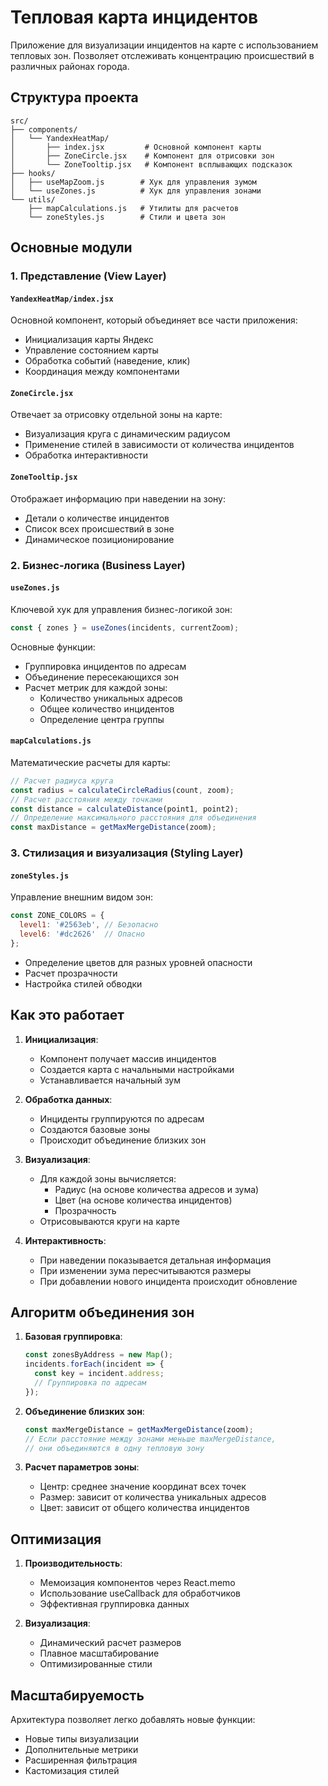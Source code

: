 # Тепловая карта инцидентов

Приложение для визуализации инцидентов на карте с использованием тепловых зон. Позволяет отслеживать концентрацию происшествий в различных районах города.

## Структура проекта

```
src/
├── components/
│   └── YandexHeatMap/
│       ├── index.jsx         # Основной компонент карты
│       ├── ZoneCircle.jsx    # Компонент для отрисовки зон
│       └── ZoneTooltip.jsx   # Компонент всплывающих подсказок
├── hooks/
│   ├── useMapZoom.js        # Хук для управления зумом
│   └── useZones.js          # Хук для управления зонами
└── utils/
    ├── mapCalculations.js   # Утилиты для расчетов
    └── zoneStyles.js        # Стили и цвета зон
```

## Основные модули

### 1. Представление (View Layer)

#### `YandexHeatMap/index.jsx`
Основной компонент, который объединяет все части приложения:
- Инициализация карты Яндекс
- Управление состоянием карты
- Обработка событий (наведение, клик)
- Координация между компонентами

#### `ZoneCircle.jsx`
Отвечает за отрисовку отдельной зоны на карте:
- Визуализация круга с динамическим радиусом
- Применение стилей в зависимости от количества инцидентов
- Обработка интерактивности

#### `ZoneTooltip.jsx`
Отображает информацию при наведении на зону:
- Детали о количестве инцидентов
- Список всех происшествий в зоне
- Динамическое позиционирование

### 2. Бизнес-логика (Business Layer)

#### `useZones.js`
Ключевой хук для управления бизнес-логикой зон:
```javascript
const { zones } = useZones(incidents, currentZoom);
```
Основные функции:
- Группировка инцидентов по адресам
- Объединение пересекающихся зон
- Расчет метрик для каждой зоны:
  - Количество уникальных адресов
  - Общее количество инцидентов
  - Определение центра группы

#### `mapCalculations.js`
Математические расчеты для карты:
```javascript
// Расчет радиуса круга
const radius = calculateCircleRadius(count, zoom);
// Расчет расстояния между точками
const distance = calculateDistance(point1, point2);
// Определение максимального расстояния для объединения
const maxDistance = getMaxMergeDistance(zoom);
```

### 3. Стилизация и визуализация (Styling Layer)

#### `zoneStyles.js`
Управление внешним видом зон:
```javascript
const ZONE_COLORS = {
  level1: '#2563eb', // Безопасно
  level6: '#dc2626'  // Опасно
};
```
- Определение цветов для разных уровней опасности
- Расчет прозрачности
- Настройка стилей обводки

## Как это работает

1. **Инициализация**:
   - Компонент получает массив инцидентов
   - Создается карта с начальными настройками
   - Устанавливается начальный зум

2. **Обработка данных**:
   - Инциденты группируются по адресам
   - Создаются базовые зоны
   - Происходит объединение близких зон

3. **Визуализация**:
   - Для каждой зоны вычисляется:
     - Радиус (на основе количества адресов и зума)
     - Цвет (на основе количества инцидентов)
     - Прозрачность
   - Отрисовываются круги на карте

4. **Интерактивность**:
   - При наведении показывается детальная информация
   - При изменении зума пересчитываются размеры
   - При добавлении нового инцидента происходит обновление

## Алгоритм объединения зон

1. **Базовая группировка**:
   ```javascript
   const zonesByAddress = new Map();
   incidents.forEach(incident => {
     const key = incident.address;
     // Группировка по адресам
   });
   ```

2. **Объединение близких зон**:
   ```javascript
   const maxMergeDistance = getMaxMergeDistance(zoom);
   // Если расстояние между зонами меньше maxMergeDistance,
   // они объединяются в одну тепловую зону
   ```

3. **Расчет параметров зоны**:
   - Центр: среднее значение координат всех точек
   - Размер: зависит от количества уникальных адресов
   - Цвет: зависит от общего количества инцидентов

## Оптимизация

1. **Производительность**:
   - Мемоизация компонентов через React.memo
   - Использование useCallback для обработчиков
   - Эффективная группировка данных

2. **Визуализация**:
   - Динамический расчет размеров
   - Плавное масштабирование
   - Оптимизированные стили

## Масштабируемость

Архитектура позволяет легко добавлять новые функции:
- Новые типы визуализации
- Дополнительные метрики
- Расширенная фильтрация
- Кастомизация стилей
